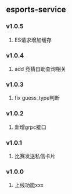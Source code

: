 ## esports-service

### v1.0.5
1. ES请求增加缓存

### v1.0.4
1. add 竞猜自助查询相关

### v1.0.3
1. fix guess_type判断

### v1.0.2
1. 新增grpc接口

### v1.0.1
1. 比赛发送私信卡片

### v1.0.0
1. 上线功能xxx

